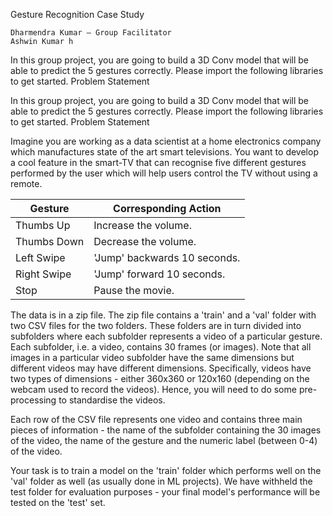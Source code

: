 
Gesture Recognition Case Study

    Dharmendra Kumar – Group Facilitator
    Ashwin Kumar h

In this group project, you are going to build a 3D Conv model that will be able to predict the 5 gestures correctly. Please import the following libraries to get started.
Problem Statement

In this group project, you are going to build a 3D Conv model that will be able to predict the 5 gestures correctly. Please import the following libraries to get started. Problem Statement

Imagine you are working as a data scientist at a home electronics company which manufactures state of the art smart televisions. You want to develop a cool feature in the smart-TV that can recognise five different gestures performed by the user which will help users control the TV without using a remote.

<table>
<thead>
<tr>
<th>Gesture</th>
<th>Corresponding Action</th>
</tr>
</thead>
<tbody>
<tr>
<td>Thumbs Up</td>
<td>Increase the volume.</td>
</tr>
<tr>
<td>Thumbs Down</td>
<td>Decrease the volume.</td>
</tr>
<tr>
<td>Left Swipe</td>
<td>'Jump' backwards 10 seconds.</td>
</tr>
<tr>
<td>Right Swipe</td>
<td>'Jump' forward 10 seconds.</td>
</tr>
<tr>
<td>Stop</td>
<td>Pause the movie.</td>
</tr>
</tbody>
</table>

The data is in a zip file. The zip file contains a 'train' and a 'val' folder with two CSV files for the two folders. These folders are in turn divided into subfolders where each subfolder represents a video of a particular gesture. Each subfolder, i.e. a video, contains 30 frames (or images). Note that all images in a particular video subfolder have the same dimensions but different videos may have different dimensions. Specifically, videos have two types of dimensions - either 360x360 or 120x160 (depending on the webcam used to record the videos). Hence, you will need to do some pre-processing to standardise the videos.

Each row of the CSV file represents one video and contains three main pieces of information - the name of the subfolder containing the 30 images of the video, the name of the gesture and the numeric label (between 0-4) of the video.

Your task is to train a model on the 'train' folder which performs well on the 'val' folder as well (as usually done in ML projects). We have withheld the test folder for evaluation purposes - your final model's performance will be tested on the 'test' set.
